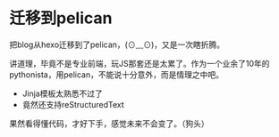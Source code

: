 [comment]: # (Copyright 2022 github.com/liantian-cn)

[comment]: # (Released under Attribution-NonCommercial-ShareAlike 4.0 International)

[comment]: # (email liantian.me+code@gmail.com)

# 迁移到pelican

把blog从hexo迁移到了pelican，(⊙﹏⊙)，又是一次瞎折腾。

讲道理，毕竟不是专业前端，玩JS那套还是太累了。作为一个业余了10年的pythonista，用pelican，不能说十分意外，而是情理之中吧。

-   Jinja模板太熟悉不过了
-   竟然还支持reStructuredText

果然看得懂代码，才好下手，感觉未来不会变了。（狗头）
